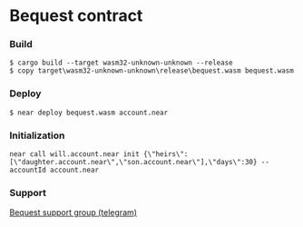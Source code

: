 # Bequest contract
### Build
```
$ cargo build --target wasm32-unknown-unknown --release
$ copy target\wasm32-unknown-unknown\release\bequest.wasm bequest.wasm 
```
### Deploy
```
$ near deploy bequest.wasm account.near
```

### Initialization
```
near call will.account.near init {\"heirs\":[\"daughter.account.near\",\"son.account.near\"],\"days\":30} --accountId account.near
```

### Support
<a href="https://t.me/near_bequest">Bequest support group (telegram)</a>
